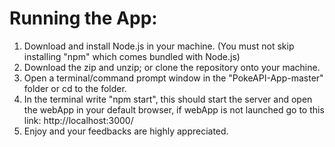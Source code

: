 # Running the App:

1. Download and install Node.js in your machine. (You must not skip installing "npm" which comes bundled with Node.js)
2. Download the zip and unzip; or clone the repository onto your machine.
3. Open a terminal/command prompt window in the "PokeAPI-App-master" folder or cd to the folder.
4. In the terminal write "npm start", this should start the server and open the webApp in your default browser, if webApp is not launched go to this link: http://localhost:3000/
5. Enjoy and your feedbacks are highly appreciated.
